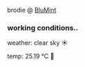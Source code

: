 brodie @ [BluMint](https://www.linkedin.com/company/blumint-io/)

<!--weather_start-->
### working conditions..

weather: clear sky ☀️

temp: 25.19 °C 🥶

<!--weather_end-->

